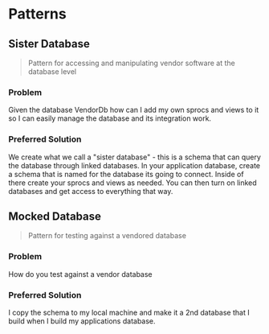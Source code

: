 # Patterns

## Sister Database

> Pattern for accessing and manipulating vendor software at the database level

### Problem

Given the database VendorDb how can I add my own sprocs and views to it so I can easily manage the database and its integration work.

### Preferred Solution

We create what we call a "sister database" - this is a schema that can query the database through linked databases. In your application database, create a schema that is named for the database its going to connect. Inside of there create your sprocs and views as needed. You can then turn on linked databases and get access to everything that way.

## Mocked Database

> Pattern for testing against a vendored database

### Problem

How do you test against a vendor database

### Preferred Solution

I copy the schema to my local machine and make it a 2nd database that I build when I build my applications database.

